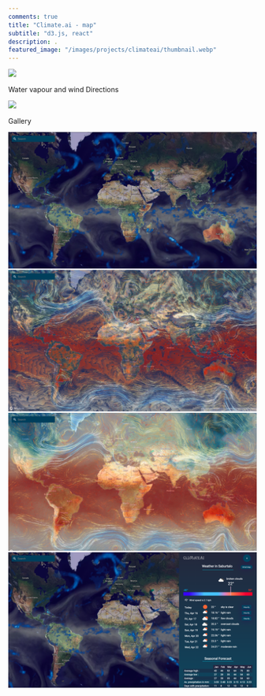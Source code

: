```yaml
---
comments: true
title: "Climate.ai - map"
subtitle: "d3.js, react"
description: .
featured_image: "/images/projects/climateai/thumbnail.webp"
---
```

![](/images/projects/climateai/water.gif)


Water vapour and wind Directions 

![](/images/projects/climateai/wind.gif)





Gallery

<div class="gallery" data-columns="3">
	<img src="/images/projects/climateai/1.png">
	<img src="/images/projects/climateai/2.png">
  <img src="/images/projects/climateai/3.png">
	<img src="/images/projects/climateai/4.png">
</div>
